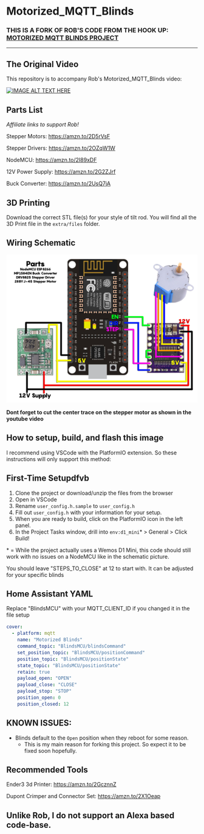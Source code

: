 # Motorized_MQTT_Blinds

### THIS IS A FORK OF ROB'S CODE FROM THE HOOK UP: [MOTORIZED MQTT BLINDS PROJECT](https://github.com/thehookup/Motorized_MQTT_Blinds/)

______________________________________________

## The Original Video
This repository is to accompany Rob's Motorized_MQTT_Blinds video:

[![IMAGE ALT TEXT HERE](https://img.youtube.com/vi/1O_1gUFumQM/0.jpg)](https://www.youtube.com/watch?v=1O_1gUFumQM)

## Parts List
*Affiliate links to support Rob!*

Stepper Motors: https://amzn.to/2D5rVsF

Stepper Drivers: https://amzn.to/2OZqW1W

NodeMCU: https://amzn.to/2I89xDF

12V Power Supply: https://amzn.to/2G2ZJrf

Buck Converter: https://amzn.to/2UsQ7jA

## 3D Printing

Download the correct STL file(s) for your style of tilt rod. You will find all the 3D Print file in the `extra/files` folder.

## Wiring Schematic

![alt text](extra/images/Schematic.jpg)

**Dont forget to cut the center trace on the stepper motor as shown in the youtube video**

## How to setup, build, and flash this image

I recommend using VSCode with the PlatformIO extension. So these instructions will only support this method:

## First-Time Setupdfvb 
1) Clone the project or download/unzip the files from the browser
2) Open in VSCode
3) Rename `user_config.h.sample` to `user_config.h`
4) Fill out `user_config.h` with your information for your setup.
5) When you are ready to build, click on the PlatformIO icon in the left panel.
6) In the Project Tasks window, drill into `env:d1_mini`* > General > Click Build!

\* = While the project actually uses a Wemos D1 Mini, this code should still work with no issues on a NodeMCU like in the schematic picture.

You should leave "STEPS_TO_CLOSE" at 12 to start with.  It can be adjusted for your specific blinds

## Home Assistant YAML

Replace "BlindsMCU" with your MQTT_CLIENT_ID if you changed it in the file setup

```yaml
cover:
  - platform: mqtt
    name: "Motorized Blinds"
    command_topic: "BlindsMCU/blindsCommand"
    set_position_topic: "BlindsMCU/positionCommand"
    position_topic: "BlindsMCU/positionState"
    state_topic: "BlindsMCU/positionState"
    retain: true
    payload_open: "OPEN"
    payload_close: "CLOSE"
    payload_stop: "STOP"
    position_open: 0
    position_closed: 12
  ```

## KNOWN ISSUES:
* Blinds default to the `Open` position when they reboot for some reason.
  * This is my main reason for forking this project. So expect it to be fixed soon hopefully.
  
## Recommended Tools

Ender3 3d Printer: https://amzn.to/2GcznnZ

Dupont Crimper and Connector Set: https://amzn.to/2X1Oeap

## Unlike Rob, I do not support an Alexa based code-base.
